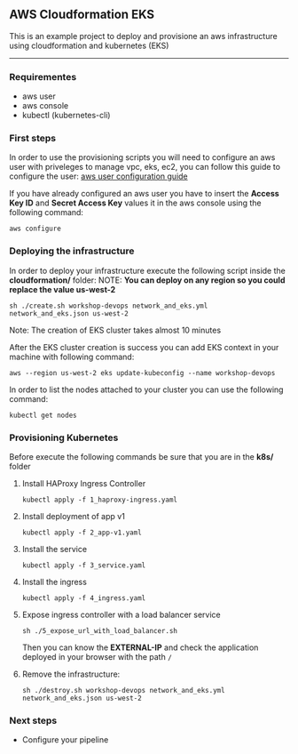 ## AWS Cloudformation EKS

This is an example project to deploy and provisione an aws infrastructure using cloudformation and kubernetes (EKS)

---

### Requirementes

- aws user
- aws console
- kubectl (kubernetes-cli)

### First steps

In order to use the provisioning scripts you will need to configure an aws user with priveleges to manage vpc, eks, ec2, you can follow this guide to configure the user: [aws user configuration guide](https://github.com/herrera-luis/aws-cloudformation-eks/tree/main/images/aws-user)

If you have already configured an aws user you have to insert the **Access Key ID** and **Secret Access Key** values it in the aws console using the following command:

`aws configure`

### Deploying the infrastructure

In order to deploy your infrastructure execute the following script inside the **cloudformation/** folder:
NOTE: **You can deploy on any region so you could replace the value us-west-2**

    sh ./create.sh workshop-devops network_and_eks.yml network_and_eks.json us-west-2

Note: The creation of EKS cluster takes almost 10 minutes

After the EKS cluster creation is success you can add EKS context in your machine with following command:

    aws --region us-west-2 eks update-kubeconfig --name workshop-devops

In order to list the nodes attached to your cluster you can use the following command:

    kubectl get nodes

### Provisioning Kubernetes

Before execute the following commands be sure that you are in the **k8s/** folder

1. Install HAProxy Ingress Controller

   `kubectl apply -f 1_haproxy-ingress.yaml`

2. Install deployment of app v1

   `kubectl apply -f 2_app-v1.yaml`

3. Install the service

   `kubectl apply -f 3_service.yaml`

4. Install the ingress

   `kubectl apply -f 4_ingress.yaml`

5. Expose ingress controller with a load balancer service

   `sh ./5_expose_url_with_load_balancer.sh`

   Then you can know the **EXTERNAL-IP** and check the application deployed in your browser with the path `/`

6. Remove the infrastructure:

   `sh ./destroy.sh workshop-devops network_and_eks.yml network_and_eks.json us-west-2`

### Next steps

- Configure your pipeline
